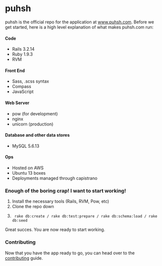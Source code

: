 puhsh
=====

puhsh is the official repo for the application at www.puhsh.com. Before we get started, here is a high level explanation of what makes puhsh.com run:

#### Code
* Rails 3.2.14
* Ruby 1.9.3
* RVM

#### Front End
* Sass, .scss syntax
* Compass
* JavaScript

#### Web Server
* pow (for development)
* nginx
* unicorn (production)

#### Database and other data stores
* MySQL 5.6.13

#### Ops
* Hosted on AWS
* Ubuntu 13 boxes
* Deployments managed through capistrano


### Enough of the boring crap! I want to start working!

1. Install the necessary tools (Rails, RVM, Pow, etc)
2. Clone the repo down
3. ```
    rake db:create / rake db:test:prepare / rake db:schema:load / rake db:seed
   ```

Great succes. You are now ready to start working.

### Contributing

Now that you have the app ready to go, you can head over to the [contributing](http://github.com/puhsh/puhsh/blob/master/CONTRIBUTING.MD) guide.
